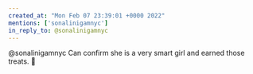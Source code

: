 ```yaml
---
created_at: "Mon Feb 07 23:39:01 +0000 2022"
mentions: ['sonalinigamnyc']
in_reply_to: @sonalinigamnyc
---
```


@sonalinigamnyc Can confirm she is a very smart girl and earned those treats. 🥰